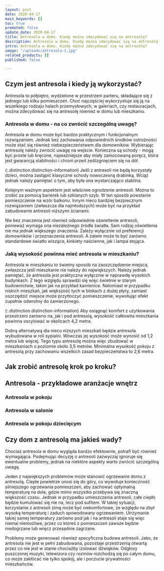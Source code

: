 ```yaml
---
layout: post
date: 2020-04-17
main_keywords: []
toc: true
promoted: false
update_date: 2020-04-17
title: Antresola w domu. Kiedy można zdecydować się na antresolę?
description: Antresola w domu. Kiedy można zdecydować się na antresolę?
intro: Antresola w domu. Kiedy można zdecydować się na antresolę?
image: "/uploads/antresola-1.jpg"
related_products: []
published: false

---
```

## Czym jest antresola i kiedy ją wykorzystać?

Antresola to półpiętro, wydzielone w przestrzeni parteru, składające się z jednego lub kilku pomieszczeń. Choć najczęściej wykorzystuje się ją na wszelkiego rodzaju halach przemysłowych, w galeriach, czy restauracjach, można zdecydować się na antresolę również w domu lub mieszkaniu.

### Antresola w domu - na co zwrócić szczególną uwagę?

Antresola w domu może być bardzo praktycznym i funkcjonalnym rozwiązaniem. Jednak bez zachowania odpowiednich środków ostrożności może stać się również niebezpieczeństwem dla domowników. Wybierając antresolę należy zwrócić uwagę na wejście. Konieczna są schody - mogą być proste lub kręcone, najważniejsze aby miały zamocowaną poręcz, która jest gwarancją stabilności i chroni przed ześlizgnięciem się na dół.

{:.distinction.distinction-information}
Jeśli z antresoli nie będą korzystały dzieci, można zastąpić klasyczne schody nowoczesną drabinką. Wciąż jednak należy pamiętać o tym, aby była ona wystarczająco stabilna.

Kolejnym ważnym aspektem jest właściwe ogrodzenie antresoli. Można to zrobić za pomocą barierek lub szklanych szyb. W ten sposób powstanie pomieszczenie na wzór balkonu. Innym nieco bardziej bezpiecznym rozwiązaniem (zwłaszcza dla najmłodszych) może być na przykład zabudowanie antresoli niższymi ścianami.

Nie bez znaczenia jest również odpowiednie oświetlenie antresoli, ponieważ wymaga ona niezależnego źródła światła. Sam rodzaj oświetlenia nie ma jednak większego znaczenia. Zależy wyłącznie od preferencji domowników i przeznaczenia antresoli. A zatem może to być zarówno standardowe światło wiszące, kinkiety naścienne, jak i lampa stojąca.

### Jaką wysokość powinna mieć antresola w mieszkaniu?

Antresola w mieszkaniu to świetny sposób na zaoszczędzenie miejsca, zwłaszcza jeśli mieszkanie nie należy do największych. Należy jednak pamiętać, że antresola jest praktyczna wyłącznie w naprawdę  wysokich budynkach. Z tego względu sprawdzi się więc świetnie w starym budownictwie, takim jak na przykład kamienice. Natomiast w przypadku niskich mieszkań, jak większość tych w blokach z dużej płyty, zamiast oszczędzić miejsce może przytłoczyć pomieszczenie, wywołując efekt zupełnie odwrotny do zamierzonego.

{:.distinction.distinction-information}
Aby osiągnąć komfort z użytkowania przestrzeni zarówno na, jak i pod antresolą, wysokość całkowita mieszkania powinna oscylować w okolicach 4,2 metra.

Dobrą alternatywą dla nieco niższych mieszkań będzie antresola wybudowana w roli sypialni. Wówczas jej wysokość może wynosić od 1,2 metra lub więcej. Tego typu antresolę można więc zbudować w mieszkaniach o poziomie około 3,5 metrów. Minimalna wysokość pokoju z antresolą przy zachowaniu wszelkich zasad bezpieczeństwa to 2,6 metra.

## Jak zrobić antresolę krok po kroku?

## Antresola - przykładowe aranżacje wnętrz

### Antresola w pokoju

### Antresola w salonie

### Antresola w pokoju dziecięcym

## Czy dom z antresolą ma jakieś wady?

Chociaż antresola w domu wygląda bardzo efektownie, potrafi być również wymagająca. Podejmując decyzję o antresoli zazwyczaj ignoruje się ewentualne problemy, jednak na niektóre aspekty warto zwrócić szczególną uwagę.

Jeden z największych problemów może stanowić ogrzewanie domu z antresolą. Ciepłe powietrze unosi się do góry, co wywołuje konieczność silniejszego ogrzewania pomieszczeń, aby zachować optymalną temperaturę na dole, gdzie mimo wszystko przebywa się znaczną większość czasu. Jednak w przypadku umieszczenia antresoli, całe ciepło będzie kumulować się nie na, lecz pod sufitem. W takiej sytuacji, korzystanie z antresoli zimą może być niekomfortowe, ze względu na zbyt wysoką temperaturę i zaduch spowodowany ogrzewaniem. Utrzymanie takiej samej temperatury zarówno pod jak i na antresoli staje się więc niemal niemożliwe, przez co któreś z pomieszczeń zawsze będzie niedogrzane lub wręcz przesadnie zagrzane.

Problemy może generować również specyficzna budowa antresoli. Jako, że antresola nie jest w pełni zabudowana, pozostaje przestrzenią otwartą przez co nie jest w stanie chociażby izolować dźwięków. Odgłosy puszczonej muzyki, telewizora czy rozmów rozchodzą się po całym domu, co może zakłócać nie tylko spokój, ale i poczucie prywatności mieszkańców.